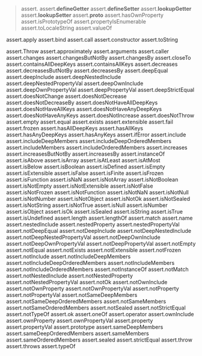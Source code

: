 > assert.
assert.__defineGetter__              assert.__defineSetter__              assert.__lookupGetter__
assert.__lookupSetter__              assert.__proto__                     assert.hasOwnProperty
assert.isPrototypeOf                 assert.propertyIsEnumerable          assert.toLocaleString
assert.valueOf

assert.apply                         assert.bind                          assert.call
assert.constructor                   assert.toString

assert.Throw                         assert.approximately                 assert.arguments
assert.caller                        assert.changes                       assert.changesButNotBy
assert.changesBy                     assert.closeTo                       assert.containsAllDeepKeys
assert.containsAllKeys               assert.decreases                     assert.decreasesButNotBy
assert.decreasesBy                   assert.deepEqual                     assert.deepInclude
assert.deepNestedInclude             assert.deepNestedPropertyVal         assert.deepOwnInclude
assert.deepOwnPropertyVal            assert.deepPropertyVal               assert.deepStrictEqual
assert.doesNotChange                 assert.doesNotDecrease               assert.doesNotDecreaseBy
assert.doesNotHaveAllDeepKeys        assert.doesNotHaveAllKeys            assert.doesNotHaveAnyDeepKeys
assert.doesNotHaveAnyKeys            assert.doesNotIncrease               assert.doesNotThrow
assert.empty                         assert.equal                         assert.exists
assert.extensible                    assert.fail                          assert.frozen
assert.hasAllDeepKeys                assert.hasAllKeys                    assert.hasAnyDeepKeys
assert.hasAnyKeys                    assert.ifError                       assert.include
assert.includeDeepMembers            assert.includeDeepOrderedMembers     assert.includeMembers
assert.includeOrderedMembers         assert.increases                     assert.increasesButNotBy
assert.increasesBy                   assert.instanceOf                    assert.isAbove
assert.isArray                       assert.isAtLeast                     assert.isAtMost
assert.isBelow                       assert.isBoolean                     assert.isDefined
assert.isEmpty                       assert.isExtensible                  assert.isFalse
assert.isFinite                      assert.isFrozen                      assert.isFunction
assert.isNaN                         assert.isNotArray                    assert.isNotBoolean
assert.isNotEmpty                    assert.isNotExtensible               assert.isNotFalse
assert.isNotFrozen                   assert.isNotFunction                 assert.isNotNaN
assert.isNotNull                     assert.isNotNumber                   assert.isNotObject
assert.isNotOk                       assert.isNotSealed                   assert.isNotString
assert.isNotTrue                     assert.isNull                        assert.isNumber
assert.isObject                      assert.isOk                          assert.isSealed
assert.isString                      assert.isTrue                        assert.isUndefined
assert.length                        assert.lengthOf                      assert.match
assert.name                          assert.nestedInclude                 assert.nestedProperty
assert.nestedPropertyVal             assert.notDeepEqual                  assert.notDeepInclude
assert.notDeepNestedInclude          assert.notDeepNestedPropertyVal      assert.notDeepOwnInclude
assert.notDeepOwnPropertyVal         assert.notDeepPropertyVal            assert.notEmpty
assert.notEqual                      assert.notExists                     assert.notExtensible
assert.notFrozen                     assert.notInclude                    assert.notIncludeDeepMembers
assert.notIncludeDeepOrderedMembers  assert.notIncludeMembers             assert.notIncludeOrderedMembers
assert.notInstanceOf                 assert.notMatch                      assert.notNestedInclude
assert.notNestedProperty             assert.notNestedPropertyVal          assert.notOk
assert.notOwnInclude                 assert.notOwnProperty                assert.notOwnPropertyVal
assert.notProperty                   assert.notPropertyVal                assert.notSameDeepMembers
assert.notSameDeepOrderedMembers     assert.notSameMembers                assert.notSameOrderedMembers
assert.notSealed                     assert.notStrictEqual                assert.notTypeOf
assert.ok                            assert.oneOf                         assert.operator
assert.ownInclude                    assert.ownProperty                   assert.ownPropertyVal
assert.property                      assert.propertyVal                   assert.prototype
assert.sameDeepMembers               assert.sameDeepOrderedMembers        assert.sameMembers
assert.sameOrderedMembers            assert.sealed                        assert.strictEqual
assert.throw                         assert.throws                        assert.typeOf



